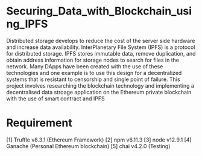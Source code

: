 # Securing_Data_with_Blockchain_using_IPFS
Distributed storage develops to reduce the
cost of the server side hardware and increase data availability.
InterPlanetary File System (IPFS) is a protocol for distributed
storage. IPFS stores immutable data, remove duplication, and
obtain address information for storage nodes to search for files
in the network. Many DApps have been created with the use of
these technologies and one example is to use this design for a
decentralized systems that is resistant to censorship
and single point of failure. This project involves researching the
blockchain technology and implementing a decentralised data
stroage application on the Ethereum private blockchain with
the use of smart contract and IPFS

# Requirement
[1] Truffle v8.3.1 (Ethereum Framework)
[2] npm v6.11.3
[3] node v12.9.1
[4] Ganache (Personal Ethereum blockchain)
[5] chai v4.2.0 (Testing)
